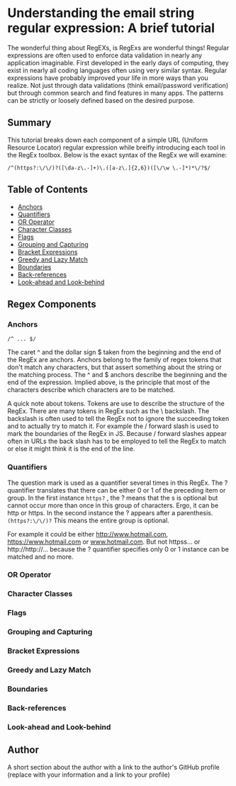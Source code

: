 # Understanding the email string regular expression:  A brief tutorial

The wonderful thing about RegEXs, is RegExs are wonderful things! Regular expressions are often used to enforce data validation in nearly any application imaginable. First developed in the early days of computing, they exist in nearly all coding languages often using very similar syntax. Regular expressions have probably improved your life in more ways than you realize. Not just through data validations (think email/password verification) but through common search and find features in many apps. The patterns can be strictly or loosely defined based on the desired purpose.

## Summary

This tutorial breaks down each component of a simple URL (Uniform Resource Locator) regular expression while breifly introducing each tool in the RegEx toolbox. Below is the exact syntax of the RegEx we will examine:

```
/^(https?:\/\/)?([\da-z\.-]+)\.([a-z\.]{2,6})([\/\w \.-]*)*\/?$/
```

## Table of Contents

- [Anchors](#anchors)
- [Quantifiers](#quantifiers)
- [OR Operator](#or-operator)
- [Character Classes](#character-classes)
- [Flags](#flags)
- [Grouping and Capturing](#grouping-and-capturing)
- [Bracket Expressions](#bracket-expressions)
- [Greedy and Lazy Match](#greedy-and-lazy-match)
- [Boundaries](#boundaries)
- [Back-references](#back-references)
- [Look-ahead and Look-behind](#look-ahead-and-look-behind)

## Regex Components

### Anchors
```
/^ ... $/
```
The caret ^ and the dollar sign $ taken from the beginning and the end of the RegEx are anchors. Anchors belong to the family of regex tokens that don't match any characters, but that assert something about the string or the matching process. The ^ and $ anchors describe the beginning and the end of the expression. Implied above, is the principle that most of the characters describe which characters are to be matched.

A quick note about tokens. Tokens are use to describe the structure of the RegEx. There are many tokens in RegEx such as the \ backslash. The backslash is often used to tell the RegEx not to ignore the succeeding token and to actually try to match it. For example the / forward slash is used to mark the boundaries of the RegEx in JS. Because / forward slashes appear often in URLs the back slash has to be employed to tell the RegEx to match or else it might think it is the end of the line.  

### Quantifiers
The question mark is used as a quantifier several times in this RegEx. The ? quantifier translates that there can be either 0 or 1 of the preceding item or group. In the first instance ``` https? ``` , the ? means that the s is optional but cannot occur more than once in this group of characters. Ergo, it can be http or https. In the second instance the ? appears after a parenthesis. ``` (https?:\/\/)? ``` This means the entire group is optional. 

For example it could be either http://www.hotmail.com, https://www.hotmail.com or www.hotmail.com. But not httpss... or http://http://... because the ? quantifier specifies only 0 or 1 instance can be matched and no more.

### OR Operator


### Character Classes

### Flags

### Grouping and Capturing

### Bracket Expressions

### Greedy and Lazy Match

### Boundaries

### Back-references

### Look-ahead and Look-behind

## Author

A short section about the author with a link to the author's GitHub profile (replace with your information and a link to your profile)
